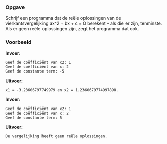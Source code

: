 ### Opgave

Schrijf een programma dat de reële oplossingen van de vierkantsvergelijking ax^2 + bx + c = 0 berekent – als die er zijn, tenminste. Als er geen reële oplossingen zijn, zegt het programma dat ook.

### Voorbeeld

**Invoer:**

    Geef de coëfficiënt van x2: 1
    Geef de coëfficiënt van x: 2
    Geef de constante term: -5

**Uitvoer:**

    x1 = -3.23606797749979 en x2 = 1.2360679774997898.

**Invoer:**

    Geef de coëfficiënt van x2: 1
    Geef de coëfficiënt van x: 2
    Geef de constante term: 5

  **Uitvoer:**

    De vergelijking heeft geen reële oplossingen.

